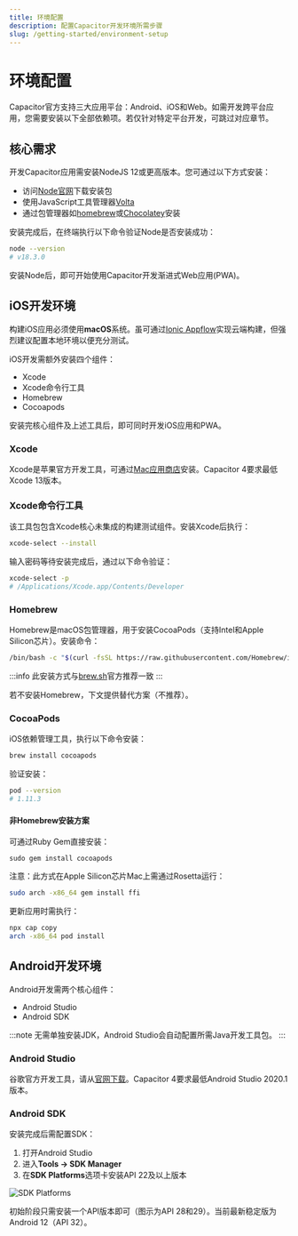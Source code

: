 ```yaml
---
title: 环境配置
description: 配置Capacitor开发环境所需步骤
slug: /getting-started/environment-setup
---
```


# 环境配置

Capacitor官方支持三大应用平台：Android、iOS和Web。如需开发跨平台应用，您需要安装以下全部依赖项。若仅针对特定平台开发，可跳过对应章节。

## 核心需求

开发Capacitor应用需安装NodeJS 12或更高版本。您可通过以下方式安装：
- 访问[Node官网](https://nodejs.org)下载安装包
- 使用JavaScript工具管理器[Volta](https://volta.sh/)
- 通过包管理器如[homebrew](https://brew.sh/)或[Chocolatey](https://chocolatey.org/)安装

安装完成后，在终端执行以下命令验证Node是否安装成功：

```bash
node --version
# v18.3.0
```

安装Node后，即可开始使用Capacitor开发渐进式Web应用(PWA)。

## iOS开发环境

构建iOS应用必须使用**macOS**系统。虽可通过[Ionic Appflow](http://ionicframework.com/appflow)实现云端构建，但强烈建议配置本地环境以便充分测试。

iOS开发需额外安装四个组件：
- Xcode
- Xcode命令行工具
- Homebrew
- Cocoapods

安装完核心组件及上述工具后，即可同时开发iOS应用和PWA。

### Xcode

Xcode是苹果官方开发工具，可通过[Mac应用商店](https://apps.apple.com/us/app/xcode/id497799835?mt=12)安装。Capacitor 4要求最低Xcode 13版本。

### Xcode命令行工具

该工具包包含Xcode核心未集成的构建测试组件。安装Xcode后执行：

```bash
xcode-select --install
```

输入密码等待安装完成后，通过以下命令验证：

```bash
xcode-select -p
# /Applications/Xcode.app/Contents/Developer
```

### Homebrew

Homebrew是macOS包管理器，用于安装CocoaPods（支持Intel和Apple Silicon芯片）。安装命令：

```bash
/bin/bash -c "$(curl -fsSL https://raw.githubusercontent.com/Homebrew/install/HEAD/install.sh)"
```

:::info
此安装方式与[brew.sh](https://brew.sh)官方推荐一致
:::

若不安装Homebrew，下文提供替代方案（不推荐）。

### CocoaPods

iOS依赖管理工具，执行以下命令安装：

```bash
brew install cocoapods
```

验证安装：

```bash
pod --version
# 1.11.3
```

#### 非Homebrew安装方案

可通过Ruby Gem直接安装：
```
sudo gem install cocoapods
```

注意：此方式在Apple Silicon芯片Mac上需通过Rosetta运行：
```bash
sudo arch -x86_64 gem install ffi
```

更新应用时需执行：
```bash
npx cap copy
arch -x86_64 pod install
```

## Android开发环境

Android开发需两个核心组件：
- Android Studio
- Android SDK

:::note
无需单独安装JDK，Android Studio会自动配置所需Java开发工具包。
:::

### Android Studio

谷歌官方开发工具，请从[官网下载](https://developer.android.com/studio)。Capacitor 4要求最低Android Studio 2020.1版本。

### Android SDK

安装完成后需配置SDK：
1. 打开Android Studio
2. 进入**Tools -> SDK Manager**
3. 在**SDK Platforms**选项卡安装API 22及以上版本

![SDK Platforms](/img/v4/docs/android/sdk-platforms.png)

初始阶段只需安装一个API版本即可（图示为API 28和29）。当前最新稳定版为Android 12（API 32）。